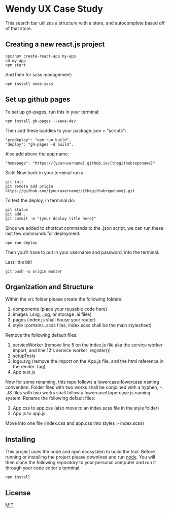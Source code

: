 # Wendy UX Case Study

This search bar utilizes a structure with a store, and autocomplete based off of that store.

## Creating a new react.js project

```
npx/npm create-react-app my-app
cd my-app
npm start
```

And then for scss management:

```
npm install node-sass
```

## Set up github pages

To set up gh-pages, run this in your terminal:

```
npm install gh-pages --save-dev
```

Then add these baddies to your package.json > "scripts":

```
"predeploy": "npm run build",
"deploy": "gh-pages -d build",
```

Also add above the app name:

```
"homepage": "https://{yourusername}.github.io/{thegithubreponame}"
```

Sick! Now back in your terminal run a

```
git init
git remote add origin https://github.com/{yourusername}/{thegithubreponame}.git
```

To test the deploy, in terminal do:

```
git status
git add .
git commit -m "{your deploy title here}"
```

Since we added to shortcut commands to the .json script, we can run these last few commands for deployment:

```
npm run deploy
```

Then you'll have to put in your username and password, into the terminal.

Last little bit!

```
git push -u origin master
```

## Organization and Structure

Within the src folder please create the following folders:

1. components (place your reusable code here)
2. images (.svg, .jpg, or storage .ai files)
3. pages (index.js shall house your router)
4. style (contains .scss files, index.scss shall be the main stylesheet)

Remove the following default files:

1. serviceWorker (remove line 5 on the index.js file aka the service worker import, and line 12's service worker .register())
2. setupTests
3. logo.svg (remove the import on the App.js file, and the html reference in the render <img> tag)
4. App.test.js

Now for some renaming, this repo follows a lowercase-lowercase naming convention. Folder files with two works shall be conjoined with a hyphen, -. .JS files with two works shall follow a lowercaseUppercase.js naming system. Rename the following default files:

1. App.css to app.css (also move to an index.scss file in the style folder)
2. App.js to app.js

Move into one file (index.css and app.css into styles > index.scss)

## Installing

This project uses the node and npm ecosystem to build the tool. Before running or installing the
project please download and run [node](https://nodejs.org/en/download/). You will then clone the
following repository to your personal computer and run it through your code editor's terminal.

```
npm install
```

## License

[MIT](https://choosealicense.com/licenses/mit/)
